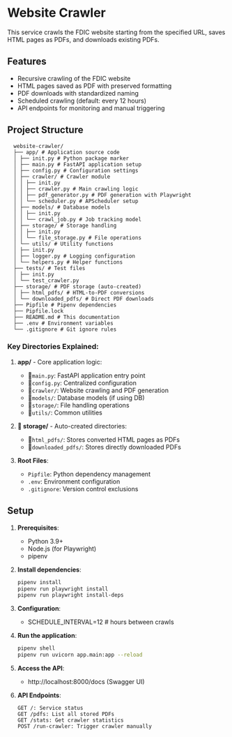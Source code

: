 # Website Crawler

This service crawls the FDIC website starting from the specified URL, saves HTML pages as PDFs, and downloads existing
PDFs.

## Features

- Recursive crawling of the FDIC website
- HTML pages saved as PDF with preserved formatting
- PDF downloads with standardized naming
- Scheduled crawling (default: every 12 hours)
- API endpoints for monitoring and manual triggering

## Project Structure

      website-crawler/
      ├── app/ # Application source code
      │ ├── init.py # Python package marker
      │ ├── main.py # FastAPI application setup
      │ ├── config.py # Configuration settings
      │ ├── crawler/ # Crawler module
      │ │ ├── init.py
      │ │ ├── crawler.py # Main crawling logic
      │ │ ├── pdf_generator.py # PDF generation with Playwright
      │ │ └── scheduler.py # APScheduler setup
      │ ├── models/ # Database models
      │ │ ├── init.py
      │ │ └── crawl_job.py # Job tracking model
      │ ├── storage/ # Storage handling
      │ │ ├── init.py
      │ │ └── file_storage.py # File operations
      │ └── utils/ # Utility functions
      │ ├── init.py
      │ ├── logger.py # Logging configuration
      │ └── helpers.py # Helper functions
      ├── tests/ # Test files
      │ ├── init.py
      │ └── test_crawler.py
      ├── storage/ # PDF storage (auto-created)
      │ ├── html_pdfs/ # HTML-to-PDF conversions
      │ └── downloaded_pdfs/ # Direct PDF downloads
      ├── Pipfile # Pipenv dependencies
      ├── Pipfile.lock
      ├── README.md # This documentation
      ├── .env # Environment variables
      └── .gitignore # Git ignore rules

### Key Directories Explained:

1. **app/** - Core application logic:
    - 🐍`main.py`: FastAPI application entry point
    - 🐍`config.py`: Centralized configuration
    - 📁`crawler/`: Website crawling and PDF generation
    - 📁`models/`: Database models (if using DB)
    - 📁`storage/`: File handling operations
    - 📁`utils/`: Common utilities

2. **📁 storage/** - Auto-created directories:
    - 📁`html_pdfs/`: Stores converted HTML pages as PDFs
    - 📁`downloaded_pdfs/`: Stores directly downloaded PDFs

3. **Root Files**:
    - `Pipfile`: Python dependency management
    - `.env`: Environment configuration
    - `.gitignore`: Version control exclusions

## Setup

1. **Prerequisites**:
    - Python 3.9+
    - Node.js (for Playwright)
    - pipenv

2. **Install dependencies**:
   ```bash
   pipenv install
   pipenv run playwright install
   pipenv run playwright install-deps

3. **Configuration**:
    - SCHEDULE_INTERVAL=12 # hours between crawls

4. **Run the application**:
   ```bash
   pipenv shell
   pipenv run uvicorn app.main:app --reload

5. **Access the API**:
    - http://localhost:8000/docs (Swagger UI)
   
6. **API Endpoints**:

       GET /: Service status
       GET /pdfs: List all stored PDFs
       GET /stats: Get crawler statistics
       POST /run-crawler: Trigger crawler manually
   
